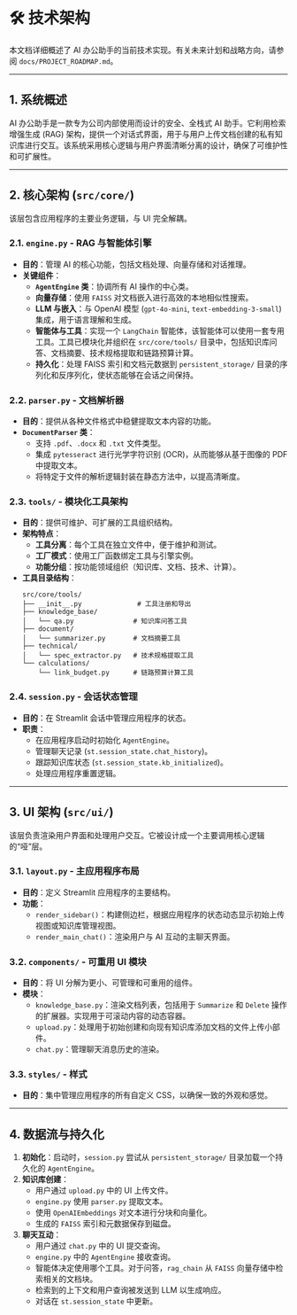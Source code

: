 # 🛠️ 技术架构

本文档详细概述了 AI 办公助手的当前技术实现。有关未来计划和战略方向，请参阅 `docs/PROJECT_ROADMAP.md`。

---

## 1. 系统概述

AI 办公助手是一款专为公司内部使用而设计的安全、全栈式 AI 助手。它利用检索增强生成 (RAG) 架构，提供一个对话式界面，用于与用户上传文档创建的私有知识库进行交互。该系统采用核心逻辑与用户界面清晰分离的设计，确保了可维护性和可扩展性。

---

## 2. 核心架构 (`src/core/`)

该层包含应用程序的主要业务逻辑，与 UI 完全解耦。

### 2.1. `engine.py` - RAG 与智能体引擎
- **目的**：管理 AI 的核心功能，包括文档处理、向量存储和对话推理。
- **关键组件**：
    - **`AgentEngine` 类**：协调所有 AI 操作的中心类。
    - **向量存储**：使用 `FAISS` 对文档嵌入进行高效的本地相似性搜索。
    - **LLM 与嵌入**：与 OpenAI 模型 (`gpt-4o-mini`, `text-embedding-3-small`) 集成，用于语言理解和生成。
    - **智能体与工具**：实现一个 `LangChain` 智能体，该智能体可以使用一套专用工具。工具已模块化并组织在 `src/core/tools/` 目录中，包括知识库问答、文档摘要、技术规格提取和链路预算计算。
    - **持久化**：处理 FAISS 索引和文档元数据到 `persistent_storage/` 目录的序列化和反序列化，使状态能够在会话之间保持。

### 2.2. `parser.py` - 文档解析器
- **目的**：提供从各种文件格式中稳健提取文本内容的功能。
- **`DocumentParser` 类**：
    - 支持 `.pdf`、`.docx` 和 `.txt` 文件类型。
    - 集成 `pytesseract` 进行光学字符识别 (OCR)，从而能够从基于图像的 PDF 中提取文本。
    - 将特定于文件的解析逻辑封装在静态方法中，以提高清晰度。

### 2.3. `tools/` - 模块化工具架构
- **目的**：提供可维护、可扩展的工具组织结构。
- **架构特点**：
    - **工具分离**：每个工具在独立文件中，便于维护和测试。
    - **工厂模式**：使用工厂函数绑定工具与引擎实例。
    - **功能分组**：按功能领域组织（知识库、文档、技术、计算）。
- **工具目录结构**：
    ```
    src/core/tools/
    ├── __init__.py              # 工具注册和导出
    ├── knowledge_base/
    │   └── qa.py               # 知识库问答工具
    ├── document/
    │   └── summarizer.py       # 文档摘要工具
    ├── technical/
    │   └── spec_extractor.py   # 技术规格提取工具
    └── calculations/
        └── link_budget.py      # 链路预算计算工具
    ```

### 2.4. `session.py` - 会话状态管理
- **目的**：在 Streamlit 会话中管理应用程序的状态。
- **职责**：
    - 在应用程序启动时初始化 `AgentEngine`。
    - 管理聊天记录 (`st.session_state.chat_history`)。
    - 跟踪知识库状态 (`st.session_state.kb_initialized`)。
    - 处理应用程序重置逻辑。

---

## 3. UI 架构 (`src/ui/`)

该层负责渲染用户界面和处理用户交互。它被设计成一个主要调用核心逻辑的“哑”层。

### 3.1. `layout.py` - 主应用程序布局
- **目的**：定义 Streamlit 应用程序的主要结构。
- **功能**：
    - `render_sidebar()`：构建侧边栏，根据应用程序的状态动态显示初始上传视图或知识库管理视图。
    - `render_main_chat()`：渲染用户与 AI 互动的主聊天界面。

### 3.2. `components/` - 可重用 UI 模块
- **目的**：将 UI 分解为更小、可管理和可重用的组件。
- **模块**：
    - `knowledge_base.py`：渲染文档列表，包括用于 `Summarize` 和 `Delete` 操作的扩展器。实现用于可滚动内容的动态容器。
    - `upload.py`：处理用于初始创建和向现有知识库添加文档的文件上传小部件。
    - `chat.py`：管理聊天消息历史的渲染。

### 3.3. `styles/` - 样式
- **目的**：集中管理应用程序的所有自定义 CSS，以确保一致的外观和感觉。

---

## 4. 数据流与持久化

1.  **初始化**：启动时，`session.py` 尝试从 `persistent_storage/` 目录加载一个持久化的 `AgentEngine`。
2.  **知识库创建**：
    - 用户通过 `upload.py` 中的 UI 上传文件。
    - `engine.py` 使用 `parser.py` 提取文本。
    - 使用 `OpenAIEmbeddings` 对文本进行分块和向量化。
    - 生成的 `FAISS` 索引和元数据保存到磁盘。
3.  **聊天互动**：
    - 用户通过 `chat.py` 中的 UI 提交查询。
    - `engine.py` 中的 `AgentEngine` 接收查询。
    - 智能体决定使用哪个工具。对于问答，`rag_chain` 从 `FAISS` 向量存储中检索相关的文档块。
    - 检索到的上下文和用户查询被发送到 LLM 以生成响应。
    - 对话在 `st.session_state` 中更新。 